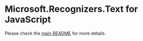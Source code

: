 # Microsoft.Recognizers.Text for JavaScript

Please check the [main README](https://github.com/Microsoft/Recognizers-Text/tree/master/JavaScript/packages/recognizers-text-suite) for more details.